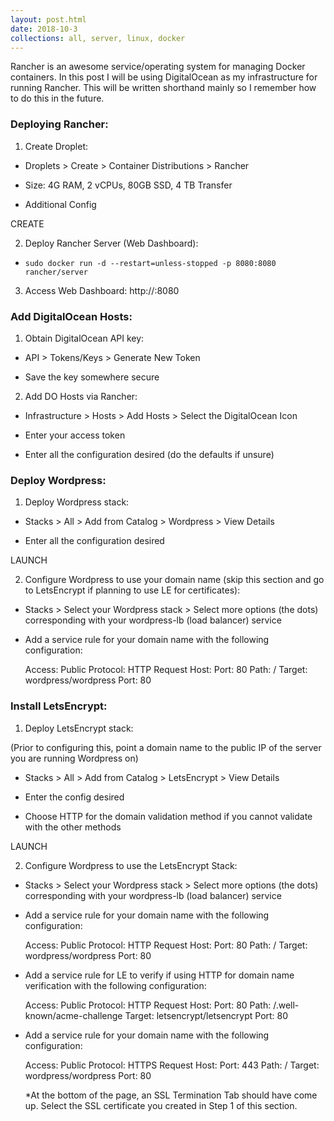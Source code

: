 ```yaml
---
layout: post.html
date: 2018-10-3
collections: all, server, linux, docker
---
```



Rancher is an awesome service/operating system for managing Docker containers. In this post I will be using DigitalOcean as my infrastructure for running Rancher. This will be written shorthand mainly so I remember how to do this in the future.



### Deploying Rancher:

1. Create Droplet:

- Droplets > Create > Container Distributions > Rancher

- Size: 4G RAM, 2 vCPUs, 80GB SSD, 4 TB Transfer

- Additional Config

CREATE


2. Deploy Rancher Server (Web Dashboard):

- `sudo docker run -d --restart=unless-stopped -p 8080:8080 rancher/server`


3. Access Web Dashboard: http://<ip>:8080



### Add DigitalOcean Hosts: 


1. Obtain DigitalOcean API key:

- API > Tokens/Keys > Generate New Token

- Save the key somewhere secure


2. Add DO Hosts via Rancher:

- Infrastructure > Hosts > Add Hosts > Select the DigitalOcean Icon

- Enter your access token

- Enter all the configuration desired (do the defaults if unsure)



### Deploy Wordpress:

1. Deploy Wordpress stack:

- Stacks > All > Add from Catalog > Wordpress > View Details

- Enter all the configuration desired

LAUNCH


2. Configure Wordpress to use your domain name (skip this section and go to LetsEncrypt if planning to use LE for certificates):

- Stacks > Select your Wordpress stack > Select more options (the dots) corresponding with your wordpress-lb (load balancer) service

- Add a service rule for your domain name with the following configuration:

	Access: Public
	Protocol: HTTP
	Request Host: <your domain name>
	Port: 80
	Path: /
	Target: wordpress/wordpress
	Port: 80


### Install LetsEncrypt:

1. Deploy LetsEncrypt stack:

(Prior to configuring this, point a domain name to the public IP of the server you are running Wordpress on)

- Stacks > All > Add from Catalog > LetsEncrypt > View Details

- Enter the config desired

- Choose HTTP for the domain validation method if you cannot validate with the other methods

LAUNCH


2. Configure Wordpress to use the LetsEncrypt Stack:

- Stacks > Select your Wordpress stack > Select more options (the dots) corresponding with your wordpress-lb (load balancer) service 

- Add a service rule for your domain name with the following configuration:

	Access: Public
	Protocol: HTTP
	Request Host: <your domain name>
	Port: 80
	Path: /
	Target: wordpress/wordpress
	Port: 80


- Add a service rule for LE to verify if using HTTP for domain name verification with the following configuration:

	Access: Public
	Protocol: HTTP
	Request Host: <your domain name>
	Port: 80
	Path: /.well-known/acme-challenge
	Target: letsencrypt/letsencrypt
	Port: 80


- Add a service rule for your domain name with the following configuration:

	Access: Public
	Protocol: HTTPS
	Request Host: <your domain name>
	Port: 443
	Path: /
	Target: wordpress/wordpress
	Port: 80
	
	*At the bottom of the page, an SSL Termination Tab should have come up. Select the SSL certificate you created in Step 1 of this section.
